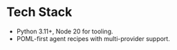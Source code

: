 # Tech Stack

- Python 3.11+, Node 20 for tooling.
- POML-first agent recipes with multi-provider support.
